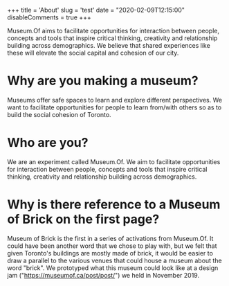 +++
title = 'About'
slug = 'test'
date = "2020-02-09T12:15:00"
disableComments = true
+++

Museum.Of aims to facilitate opportunities for interaction between people, concepts and tools that inspire critical thinking, creativity and relationship building across demographics. We believe that shared experiences like these will elevate the social capital and cohesion of our city.

# Why are you making a museum?
Museums offer safe spaces to learn and explore different perspectives. We
want to facilitate opportunities for people to learn from/with others so as to
build the social cohesion of Toronto.

# Who are you?
We are an experiment called Museum.Of. We aim to facilitate opportunities
for interaction between people, concepts and tools that inspire critical
thinking, creativity and relationship building across demographics. 

# Why is there reference to a Museum of Brick on the first page?
Museum of Brick is the first in a series of activations from Museum.Of.  It could have been another word that we chose to play with, but we felt that given Toronto's buildings are mostly made of brick, it would be easier to draw a parallel to the various venues that could house a museum about the word "brick".  We prototyped what this museum could look like at a design jam ("https://museumof.ca/post/post/") we held in November 2019. 
